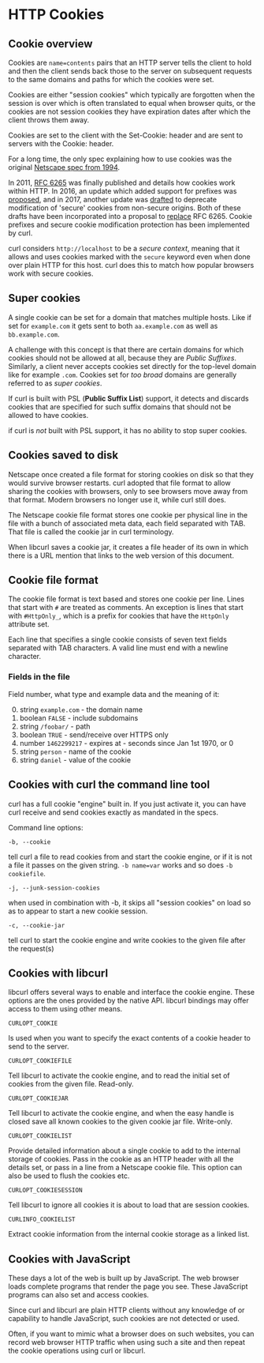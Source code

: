 # HTTP Cookies

## Cookie overview

  Cookies are `name=contents` pairs that an HTTP server tells the client to
  hold and then the client sends back those to the server on subsequent
  requests to the same domains and paths for which the cookies were set.

  Cookies are either "session cookies" which typically are forgotten when the
  session is over which is often translated to equal when browser quits, or
  the cookies are not session cookies they have expiration dates after which
  the client throws them away.

  Cookies are set to the client with the Set-Cookie: header and are sent to
  servers with the Cookie: header.

  For a long time, the only spec explaining how to use cookies was the
  original [Netscape spec from 1994](https://curl.se/rfc/cookie_spec.html).

  In 2011, [RFC 6265](https://www.ietf.org/rfc/rfc6265.txt) was finally
  published and details how cookies work within HTTP. In 2016, an update which
  added support for prefixes was
  [proposed](https://datatracker.ietf.org/doc/html/draft-ietf-httpbis-cookie-prefixes-00),
  and in 2017, another update was
  [drafted](https://datatracker.ietf.org/doc/html/draft-ietf-httpbis-cookie-alone-01)
  to deprecate modification of 'secure' cookies from non-secure origins. Both
  of these drafts have been incorporated into a proposal to
  [replace](https://datatracker.ietf.org/doc/html/draft-ietf-httpbis-rfc6265bis-11)
  RFC 6265. Cookie prefixes and secure cookie modification protection has been
  implemented by curl.

  curl considers `http://localhost` to be a *secure context*, meaning that it
  allows and uses cookies marked with the `secure` keyword even when done over
  plain HTTP for this host. curl does this to match how popular browsers work
  with secure cookies.

## Super cookies

  A single cookie can be set for a domain that matches multiple hosts. Like if
  set for `example.com` it gets sent to both `aa.example.com` as well as
  `bb.example.com`.

  A challenge with this concept is that there are certain domains for which
  cookies should not be allowed at all, because they are *Public
  Suffixes*. Similarly, a client never accepts cookies set directly for the
  top-level domain like for example `.com`. Cookies set for *too broad*
  domains are generally referred to as *super cookies*.

  If curl is built with PSL (**Public Suffix List**) support, it detects and
  discards cookies that are specified for such suffix domains that should not
  be allowed to have cookies.

  if curl is *not* built with PSL support, it has no ability to stop super
  cookies.

## Cookies saved to disk

  Netscape once created a file format for storing cookies on disk so that they
  would survive browser restarts. curl adopted that file format to allow
  sharing the cookies with browsers, only to see browsers move away from that
  format. Modern browsers no longer use it, while curl still does.

  The Netscape cookie file format stores one cookie per physical line in the
  file with a bunch of associated meta data, each field separated with
  TAB. That file is called the cookie jar in curl terminology.

  When libcurl saves a cookie jar, it creates a file header of its own in
  which there is a URL mention that links to the web version of this document.

## Cookie file format

  The cookie file format is text based and stores one cookie per line. Lines
  that start with `#` are treated as comments. An exception is lines that
  start with `#HttpOnly_`, which is a prefix for cookies that have the
  `HttpOnly` attribute set.

  Each line that specifies a single cookie consists of seven text fields
  separated with TAB characters. A valid line must end with a newline
  character.

### Fields in the file

  Field number, what type and example data and the meaning of it:

  0. string `example.com` - the domain name
  1. boolean `FALSE` - include subdomains
  2. string `/foobar/` - path
  3. boolean `TRUE` - send/receive over HTTPS only
  4. number `1462299217` - expires at - seconds since Jan 1st 1970, or 0
  5. string `person` - name of the cookie
  6. string `daniel` - value of the cookie

## Cookies with curl the command line tool

  curl has a full cookie "engine" built in. If you just activate it, you can
  have curl receive and send cookies exactly as mandated in the specs.

  Command line options:

  `-b, --cookie`

  tell curl a file to read cookies from and start the cookie engine, or if it
  is not a file it passes on the given string. `-b name=var` works and so does
  `-b cookiefile`.

  `-j, --junk-session-cookies`

  when used in combination with -b, it skips all "session cookies" on load so
  as to appear to start a new cookie session.

  `-c, --cookie-jar`

  tell curl to start the cookie engine and write cookies to the given file
  after the request(s)

## Cookies with libcurl

  libcurl offers several ways to enable and interface the cookie engine. These
  options are the ones provided by the native API. libcurl bindings may offer
  access to them using other means.

  `CURLOPT_COOKIE`

  Is used when you want to specify the exact contents of a cookie header to
  send to the server.

  `CURLOPT_COOKIEFILE`

  Tell libcurl to activate the cookie engine, and to read the initial set of
  cookies from the given file. Read-only.

  `CURLOPT_COOKIEJAR`

  Tell libcurl to activate the cookie engine, and when the easy handle is
  closed save all known cookies to the given cookie jar file. Write-only.

  `CURLOPT_COOKIELIST`

  Provide detailed information about a single cookie to add to the internal
  storage of cookies. Pass in the cookie as an HTTP header with all the
  details set, or pass in a line from a Netscape cookie file. This option can
  also be used to flush the cookies etc.

  `CURLOPT_COOKIESESSION`

  Tell libcurl to ignore all cookies it is about to load that are session
  cookies.

  `CURLINFO_COOKIELIST`

  Extract cookie information from the internal cookie storage as a linked
  list.

## Cookies with JavaScript

  These days a lot of the web is built up by JavaScript. The web browser loads
  complete programs that render the page you see. These JavaScript programs
  can also set and access cookies.

  Since curl and libcurl are plain HTTP clients without any knowledge of or
  capability to handle JavaScript, such cookies are not detected or used.

  Often, if you want to mimic what a browser does on such websites, you can
  record web browser HTTP traffic when using such a site and then repeat the
  cookie operations using curl or libcurl.
